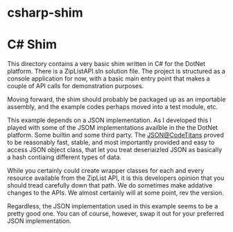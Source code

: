 csharp-shim
============

# C# Shim

This directory contains a very basic shim written in C# for the DotNet 
platform.  There is a ZipListAPI.sln solution file.  The project is
structured as a console application for now, with a basic main
entry point that makes a couple of API calls for demonstration purposes. 

Moving forward, the shim should probably be packaged up as an importable
assembly, and the example codes perhaps moved into a test module, etc.

This example depends on a JSON implementation.  As I developed this I
played with some of the JSOM implementations availble in the the
DotNet platform. Some builtin and some third party. The 
[JSON@CodeTitans](http://codetitans.codeplex.com/) proved to be reasonably
fast, stable, and most importantly provided and easy to access JSON object
class, that let you treat deseriaizled JSON as basically a hash contiaing
different types of data.

While you certainly could create wrapper classes for each and every resource
available from the ZipList API, it is this developers opinion that you should
tread carefully down that path.  We do sometimes make addative changes to the
APIs. We almost certainly will at some point, rev the version.

Regardless, the JSON implementation used in this example seems to be a pretty
good one. You can of course, however, swap it out for your preferred JSON
implementation.
